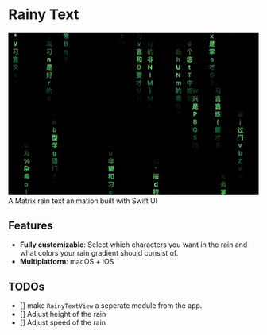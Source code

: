 # Rainy Text
![rainy-text](images/rainy-text.gif)
A Matrix rain text animation built with Swift UI

## Features
* **Fully customizable**: Select which characters you want in the rain and what colors your rain gradient should consist of.
* **Multiplatform**: macOS + iOS

## TODOs
- [] make `RainyTextView` a seperate module from the app.
- [] Adjust height of the rain
- [] Adjust speed of the rain
